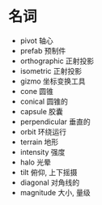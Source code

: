 ﻿# 名词

- pivot              轴心
- prefab             预制件
- orthographic       正射投影
- isometric          正射投影
- gizmo              坐标变换工具
- cone               圆锥
- conical            圆锥的
- capsule            胶囊
- perpendicular      垂直的
- orbit              环绕运行
- terrain            地形
- intensity          强度
- halo               光晕
- tilt               俯仰, 上下摇摄
- diagonal           对角线的
- magnitude          大小, 量级
